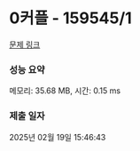 # 0커플 - 159545/1 

[문제 링크](https://level.goorm.io/exam/159545/0%EC%BB%A4%ED%94%8C/quiz/1) 

### 성능 요약

메모리: 35.68 MB, 시간: 0.15 ms

### 제출 일자

2025년 02월 19일 15:46:43

